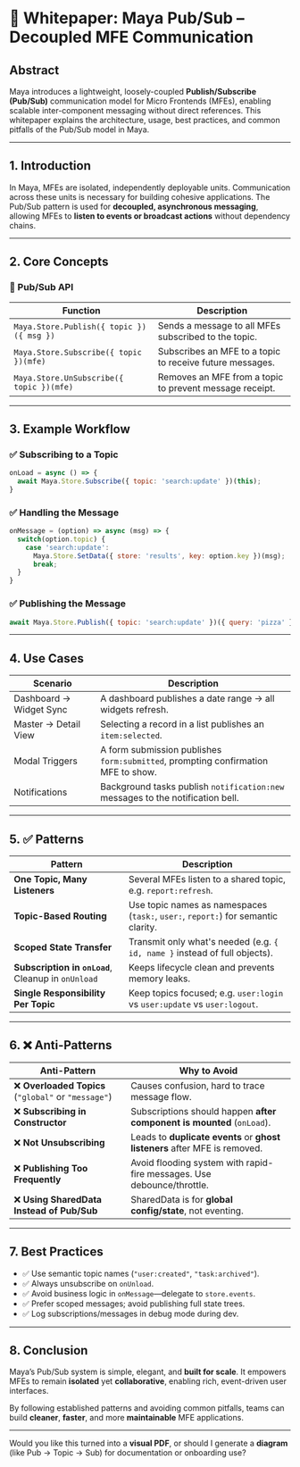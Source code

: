 # 📄 Whitepaper: Maya Pub/Sub – Decoupled MFE Communication

## Abstract
Maya introduces a lightweight, loosely-coupled **Publish/Subscribe (Pub/Sub)** communication model for Micro Frontends (MFEs), enabling scalable inter-component messaging without direct references. This whitepaper explains the architecture, usage, best practices, and common pitfalls of the Pub/Sub model in Maya.

---

## 1. Introduction

In Maya, MFEs are isolated, independently deployable units. Communication across these units is necessary for building cohesive applications. The Pub/Sub pattern is used for **decoupled, asynchronous messaging**, allowing MFEs to **listen to events or broadcast actions** without dependency chains.

---

## 2. Core Concepts

### 🔁 Pub/Sub API

| Function | Description |
|---------|-------------|
| `Maya.Store.Publish({ topic })({ msg })` | Sends a message to all MFEs subscribed to the topic. |
| `Maya.Store.Subscribe({ topic })(mfe)` | Subscribes an MFE to a topic to receive future messages. |
| `Maya.Store.UnSubscribe({ topic })(mfe)` | Removes an MFE from a topic to prevent message receipt. |

---

## 3. Example Workflow

### ✅ Subscribing to a Topic

```js
onLoad = async () => {
  await Maya.Store.Subscribe({ topic: 'search:update' })(this);
}
```

### ✅ Handling the Message

```js
onMessage = (option) => async (msg) => {
  switch(option.topic) {
    case 'search:update':
      Maya.Store.SetData({ store: 'results', key: option.key })(msg);
      break;
  }
}
```

### ✅ Publishing the Message

```js
await Maya.Store.Publish({ topic: 'search:update' })({ query: 'pizza' });
```

---

## 4. Use Cases

| Scenario | Description |
|---------|-------------|
| Dashboard → Widget Sync | A dashboard publishes a date range → all widgets refresh. |
| Master → Detail View | Selecting a record in a list publishes an `item:selected`. |
| Modal Triggers | A form submission publishes `form:submitted`, prompting confirmation MFE to show. |
| Notifications | Background tasks publish `notification:new` messages to the notification bell. |

---

## 5. ✅ Patterns

| Pattern | Description |
|--------|-------------|
| **One Topic, Many Listeners** | Several MFEs listen to a shared topic, e.g. `report:refresh`. |
| **Topic-Based Routing** | Use topic names as namespaces (`task:`, `user:`, `report:`) for semantic clarity. |
| **Scoped State Transfer** | Transmit only what's needed (e.g. `{ id, name }` instead of full objects). |
| **Subscription in `onLoad`**, Cleanup in `onUnload` | Keeps lifecycle clean and prevents memory leaks. |
| **Single Responsibility Per Topic** | Keep topics focused; e.g. `user:login` vs `user:update` vs `user:logout`. |

---

## 6. ❌ Anti-Patterns

| Anti-Pattern | Why to Avoid |
|--------------|--------------|
| ❌ **Overloaded Topics** (`"global"` or `"message"`) | Causes confusion, hard to trace message flow. |
| ❌ **Subscribing in Constructor** | Subscriptions should happen **after component is mounted** (`onLoad`). |
| ❌ **Not Unsubscribing** | Leads to **duplicate events** or **ghost listeners** after MFE is removed. |
| ❌ **Publishing Too Frequently** | Avoid flooding system with rapid-fire messages. Use debounce/throttle. |
| ❌ **Using SharedData Instead of Pub/Sub** | SharedData is for **global config/state**, not eventing. |

---

## 7. Best Practices

- ✅ Use semantic topic names (`"user:created"`, `"task:archived"`).
- ✅ Always unsubscribe on `onUnload`.
- ✅ Avoid business logic in `onMessage`—delegate to `store.events`.
- ✅ Prefer scoped messages; avoid publishing full state trees.
- ✅ Log subscriptions/messages in debug mode during dev.

---

## 8. Conclusion

Maya’s Pub/Sub system is simple, elegant, and **built for scale**. It empowers MFEs to remain **isolated** yet **collaborative**, enabling rich, event-driven user interfaces.

By following established patterns and avoiding common pitfalls, teams can build **cleaner**, **faster**, and more **maintainable** MFE applications.

---

Would you like this turned into a **visual PDF**, or should I generate a **diagram** (like Pub → Topic → Sub) for documentation or onboarding use?